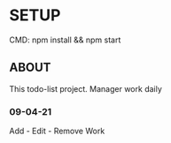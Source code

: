 # SETUP
CMD: npm install && npm start

## ABOUT
This todo-list project. Manager work daily


### 09-04-21
Add - Edit - Remove Work